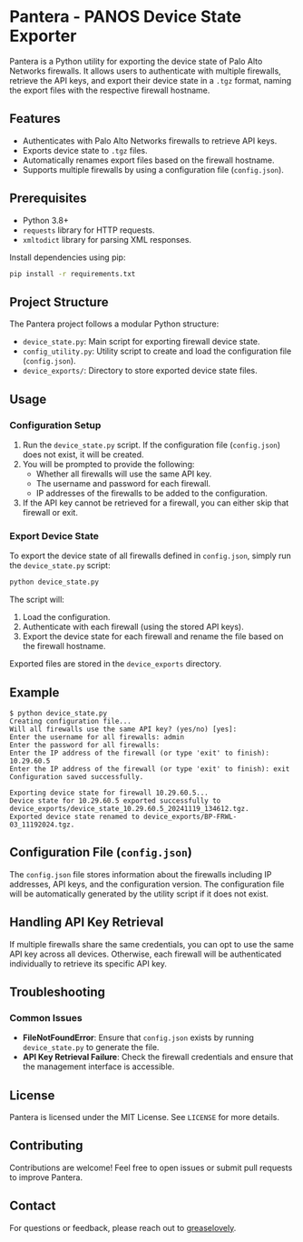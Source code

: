 # Pantera - PANOS Device State Exporter

Pantera is a Python utility for exporting the device state of Palo Alto Networks firewalls. It allows users to authenticate with multiple firewalls, retrieve the API keys, and export their device state in a `.tgz` format, naming the export files with the respective firewall hostname.

## Features
- Authenticates with Palo Alto Networks firewalls to retrieve API keys.
- Exports device state to `.tgz` files.
- Automatically renames export files based on the firewall hostname.
- Supports multiple firewalls by using a configuration file (`config.json`).

## Prerequisites
- Python 3.8+
- `requests` library for HTTP requests.
- `xmltodict` library for parsing XML responses.

Install dependencies using pip:
```sh
pip install -r requirements.txt
```

## Project Structure
The Pantera project follows a modular Python structure:
- `device_state.py`: Main script for exporting firewall device state.
- `config_utility.py`: Utility script to create and load the configuration file (`config.json`).
- `device_exports/`: Directory to store exported device state files.

## Usage
### Configuration Setup
1. Run the `device_state.py` script. If the configuration file (`config.json`) does not exist, it will be created.
2. You will be prompted to provide the following:
   - Whether all firewalls will use the same API key.
   - The username and password for each firewall.
   - IP addresses of the firewalls to be added to the configuration.
3. If the API key cannot be retrieved for a firewall, you can either skip that firewall or exit.

### Export Device State
To export the device state of all firewalls defined in `config.json`, simply run the `device_state.py` script:
```sh
python device_state.py
```
The script will:
1. Load the configuration.
2. Authenticate with each firewall (using the stored API keys).
3. Export the device state for each firewall and rename the file based on the firewall hostname.

Exported files are stored in the `device_exports` directory.

## Example
```
$ python device_state.py
Creating configuration file...
Will all firewalls use the same API key? (yes/no) [yes]:
Enter the username for all firewalls: admin
Enter the password for all firewalls:
Enter the IP address of the firewall (or type 'exit' to finish): 10.29.60.5
Enter the IP address of the firewall (or type 'exit' to finish): exit
Configuration saved successfully.

Exporting device state for firewall 10.29.60.5...
Device state for 10.29.60.5 exported successfully to device_exports/device_state_10.29.60.5_20241119_134612.tgz.
Exported device state renamed to device_exports/BP-FRWL-03_11192024.tgz.
```

## Configuration File (`config.json`)
The `config.json` file stores information about the firewalls including IP addresses, API keys, and the configuration version. The configuration file will be automatically generated by the utility script if it does not exist.

## Handling API Key Retrieval
If multiple firewalls share the same credentials, you can opt to use the same API key across all devices. Otherwise, each firewall will be authenticated individually to retrieve its specific API key.

## Troubleshooting
### Common Issues
- **FileNotFoundError**: Ensure that `config.json` exists by running `device_state.py` to generate the file.
- **API Key Retrieval Failure**: Check the firewall credentials and ensure that the management interface is accessible.

## License
Pantera is licensed under the MIT License. See `LICENSE` for more details.

## Contributing
Contributions are welcome! Feel free to open issues or submit pull requests to improve Pantera.

## Contact
For questions or feedback, please reach out to [greaselovely](mailto:greaselovely@example.com).